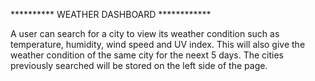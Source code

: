 ********** WEATHER DASHBOARD ************

A user can search for a city to view its weather condition such as temperature, humidity, wind speed and UV index. This will also give the weather condition of the same city for the neext 5 days. The cities previously searched will be stored on the left side of the page.
